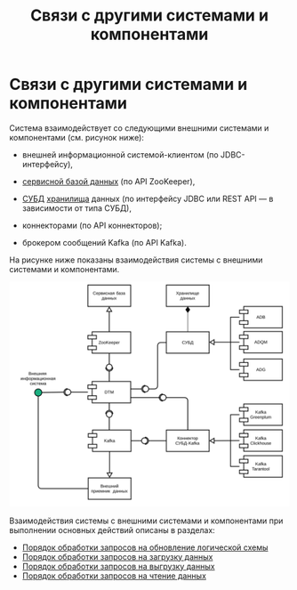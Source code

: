 ﻿---
layout: default
title: Связи с другими системами и компонентами
nav_order: 3
parent: Обзор понятий, компонентов и связей
has_children: true
has_toc: false
---

Связи с другими системами и компонентами
=====================

Система взаимодействует со следующими внешними системами и компонентами (см. рисунок ниже):

*   внешней информационной системой-клиентом (по JDBC-интерфейсу),

*   [сервисной базой данных](../Основные_понятия/Сервисная_база_данных/Сервисная_база_данных.md) 
    (по API ZooKeeper),

*   [СУБД](../../Введение/Поддерживаемые_СУБД_хранилища/Поддерживаемые_СУБД_хранилища.md) 
    [хранилища](../Основные_понятия/Хранилище_данных/Хранилище_данных.md) данных (по интерфейсу JDBC или 
    REST API — в зависимости от типа СУБД),

*   коннекторами (по API коннекторов);

*   брокером сообщений Kafka (по API Kafka).


На рисунке ниже показаны взаимодействия системы с внешними системами и компонентами.

![Alt text](Связи_с_другими_системами_и_компонентами.svg)

Взаимодействия системы с внешними системами и компонентами при выполнении основных действий описаны 
в разделах:

*   [Порядок обработки запросов на обновление логической схемы](Порядок_обработки_запросов_на_обновление_логической_схемы/Порядок_обработки_запросов_на_обновление_логической_схемы.md)
*   [Порядок обработки запросов на загрузку данных](Порядок_обработки_запросов_на_загрузку_данных/Порядок_обработки_запросов_на_загрузку_данных.md)
*   [Порядок обработки запросов на выгрузку данных](Порядок_обработки_запросов_на_выгрузку_данных/Порядок_обработки_запросов_на_выгрузку_данных.md)
*   [Порядок обработки запросов на чтение данных](Порядок_обработки_запросов_на_чтение_данных/Порядок_обработки_запросов_на_чтение_данных.md)